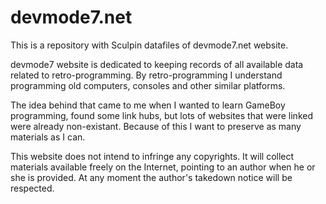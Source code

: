 # devmode7.net

This is a repository with Sculpin datafiles of devmode7.net website.

devmode7 website is dedicated to keeping records of all available data related
to retro-programming. By retro-programming I understand programming old
computers, consoles and other similar platforms.

The idea behind that came to me when I wanted to learn GameBoy programming,
found some link hubs, but lots of websites that were linked were already
non-existant. Because of this I want to preserve as many materials as I can.

This website does not intend to infringe any copyrights. It will collect
materials available freely on the Internet, pointing to an author when
he or she is provided. At any moment the author's takedown notice will be
respected.
